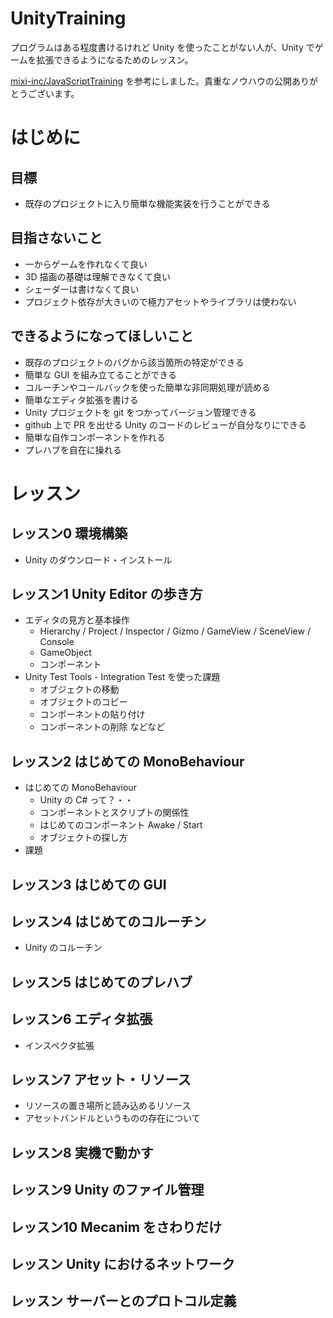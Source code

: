 # UnityTraining

プログラムはある程度書けるけれど Unity を使ったことがない人が、Unity でゲームを拡張できるようになるためのレッスン。

[mixi-inc/JavaScriptTraining](https://github.com/mixi-inc/JavaScriptTraining) を参考にしました。貴重なノウハウの公開ありがとうございます。

# はじめに

## 目標

- 既存のプロジェクトに入り簡単な機能実装を行うことができる

## 目指さないこと

- 一からゲームを作れなくて良い
- 3D 描画の基礎は理解できなくて良い
- シェーダーは書けなくて良い
- プロジェクト依存が大きいので極力アセットやライブラリは使わない

## できるようになってほしいこと

- 既存のプロジェクトのバグから該当箇所の特定ができる
- 簡単な GUI を組み立てることができる
- コルーチンやコールバックを使った簡単な非同期処理が読める
- 簡単なエディタ拡張を書ける
- Unity プロジェクトを git をつかってバージョン管理できる
- github 上で PR を出せる Unity のコードのレビューが自分なりにできる
- 簡単な自作コンポーネントを作れる
- プレハブを自在に操れる

# レッスン

## レッスン0 環境構築

- Unity のダウンロード・インストール

## レッスン1 Unity Editor の歩き方

- エディタの見方と基本操作
  - Hierarchy / Project / Inspector / Gizmo / GameView / SceneView / Console
  - GameObject
  - コンポーネント
- Unity Test Tools - Integration Test を使った課題
  - オブジェクトの移動
  - オブジェクトのコピー
  - コンポーネントの貼り付け
  - コンポーネントの削除 などなど

## レッスン2 はじめての MonoBehaviour

- はじめての MonoBehaviour
  - Unity の C# って？・・
  - コンポーネントとスクリプトの関係性
  - はじめてのコンポーネント Awake / Start
  - オブジェクトの探し方
- 課題

## レッスン3 はじめての GUI

## レッスン4 はじめてのコルーチン
- Unity のコルーチン

## レッスン5 はじめてのプレハブ

## レッスン6 エディタ拡張
- インスペクタ拡張

## レッスン7 アセット・リソース
- リソースの置き場所と読み込めるリソース
- アセットバンドルというものの存在について

## レッスン8 実機で動かす

## レッスン9 Unity のファイル管理

## レッスン10 Mecanim をさわりだけ

## レッスン Unity におけるネットワーク

## レッスン サーバーとのプロトコル定義
